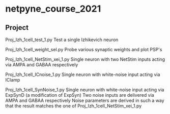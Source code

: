 # netpyne_course_2021

## Project

Proj_Izh_1cell_test_1.py
Test a single Izhikevich neuron

Proj_Izh_1cell_weight_sel.py
Probe various synaptic weights and plot PSP's

Proj_Izh_1cell_NetStim_xei_1.py
Single neuron with two NetStim inputs acting via AMPA and GABAA respectively

Proj_Izh_1cell_ICnoise_1.py
Single neuron with white-noise input acting via IClamp

Proj_Izh_1cell_SynNoise_1.py
Single neuron with white-noise input acting via ExpSynD (a modification of ExpSyn)
Two noise inputs are delivered via AMPA and GABAA respectively
Noise parameters are derived in such a way that the result matches the one of Proj_Izh_1cell_NetStim_xei_1.py
